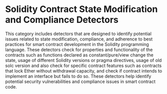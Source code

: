 # Solidity Contract State Modification and Compliance Detectors

This category includes detectors that are designed to identify potential issues related to state modification, compliance, and adherence to best practices for smart contract development in the Solidity programming language. 
These detectors check for properties and functionality of the contracts such as functions declared as constant/pure/view change the state, usage of different Solidity versions or pragma directives, usage of old solc version and also check for specific contract features such as contracts that lock Ether without withdrawal capacity, and check if contract intends to implement an interface but fails to do so. These detectors help identify potential security vulnerabilities and compliance issues in smart contract code.
